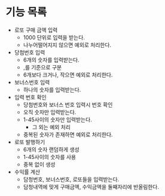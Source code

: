 # 기능 목록


- 로또 구매 금액 입력
    - 1000 단위로 입력을 받는다.
    - 나누어떨어지지 않으면 예외로 처리한다.
- 당첨번호 입력
    - 6개의 숫자를 입력받는다.
    - ,를 기준으로 구분
    - 6개보다 크거나, 작으면 예외로 처리한다.
- 보너스번호 입력
    - 하나의 숫자를 입력받는다.
- 입력 번호 확인
    - 당첨번호와 보너스 번호 입력시 번호 확인
    - 오직 숫자만 입력받는다.
    - 1-45사이의 숫자만 입력받는다.
        - 그 외는 예외 처리
    - 중복된 숫자가 존재하면 예외로 처리한다.
- 로또 발행하기
    - 6개의 숫자 랜덤하게 생성
    - 1-45사이의 숫자를 사용
    - 중복 없이 생성
- 수익률 계산
    - 담청번호, 보너스번호, 로또들을 입력받는다.
    - 담청내역에 맞게 구매금액, 수익금액을 둘째자리에 반올림한다.